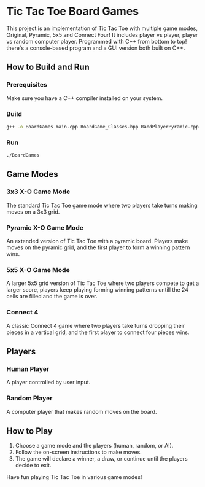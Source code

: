 # Tic Tac Toe Board Games

This project is an implementation of Tic Tac Toe with multiple game modes, Original, Pyramic, 5x5 and Connect Four! 
It includes player vs player, player vs random computer player. Programmed with C++ from bottom to top!
there's a console-based program and a GUI version both built on C++.

## How to Build and Run
### Prerequisites

Make sure you have a C++ compiler installed on your system.

### Build

```bash
g++ -o BoardGames main.cpp BoardGame_Classes.hpp RandPlayerPyramic.cpp ... (all files) ...
```

### Run

```bash
./BoardGames
```

## Game Modes
### 3x3 X-O Game Mode
The standard Tic Tac Toe game mode where two players take turns making moves on a 3x3 grid.

### Pyramic X-O Game Mode
An extended version of Tic Tac Toe with a pyramic board. Players make moves on the pyramic grid, 
and the first player to form a winning pattern wins.

### 5x5 X-O Game Mode
A larger 5x5 grid version of Tic Tac Toe where two players compete to get a larger score,
players keep playing forming winning patterns untill the 24 cells are filled and the game is over.

### Connect 4
A classic Connect 4 game where two players take turns dropping their pieces in a vertical grid, and the first player to connect four pieces wins.

## Players
### Human Player
A player controlled by user input.

### Random Player
A computer player that makes random moves on the board.

## How to Play
1. Choose a game mode and the players (human, random, or AI). <br>
2. Follow the on-screen instructions to make moves. <br>
3. The game will declare a winner, a draw, or continue until the players decide to exit. <br>

Have fun playing Tic Tac Toe in various game modes!
